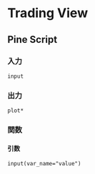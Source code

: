 # Trading View

## Pine Script

### 入力
`input`

### 出力
`plot*`

### 関数

#### 引数
`input(var_name="value")`
